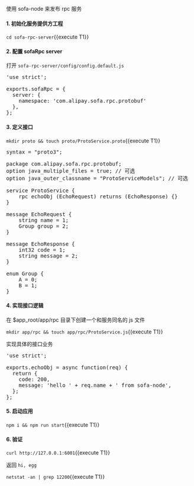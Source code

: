 使用 sofa-node 来发布 rpc 服务

#### 1. 初始化服务提供方工程

`cd sofa-rpc-server`{{execute T1}}

#### 2. 配置 sofaRpc server

打开 `sofa-rpc-server/config/config.default.js`

<pre class="file" data-filename="sofa-rpc-server/config/config.default.js"  data-target="replace">
'use strict';

exports.sofaRpc = {
  server: {
    namespace: 'com.alipay.sofa.rpc.protobuf'
  },
};
</pre>

#### 3. 定义接口

`mkdir proto && touch proto/ProtoService.proto`{{execute T1}}

<pre class="file" data-filename="sofa-rpc-server/proto/ProtoService.proto" data-target="replace">
syntax = "proto3";

package com.alipay.sofa.rpc.protobuf;
option java_multiple_files = true; // 可选
option java_outer_classname = "ProtoServiceModels"; // 可选

service ProtoService {
    rpc echoObj (EchoRequest) returns (EchoResponse) {}
}

message EchoRequest {
    string name = 1;
    Group group = 2;
}

message EchoResponse {
    int32 code = 1;
    string message = 2;
}

enum Group {
    A = 0;
    B = 1;
}
</pre>

#### 4. 实现接口逻辑

在 $app_root/app/rpc 目录下创建一个和服务同名的 js 文件

`mkdir app/rpc && touch app/rpc/ProtoService.js`{{execute T1}}

实现具体的接口业务

<pre class="file" data-filename="sofa-rpc-server/app/rpc/ProtoService.js" data-target="replace">
'use strict';

exports.echoObj = async function(req) {
  return {
    code: 200,
    message: 'hello ' + req.name + ' from sofa-node',
  };
};
</pre>

#### 5. 启动应用

`npm i && npm run start`{{execute T1}}

#### 6. 验证

`curl http://127.0.0.1:6001`{{execute T1}}

返回 `hi, egg`

`netstat -an | grep 12200`{{execute T1}}
